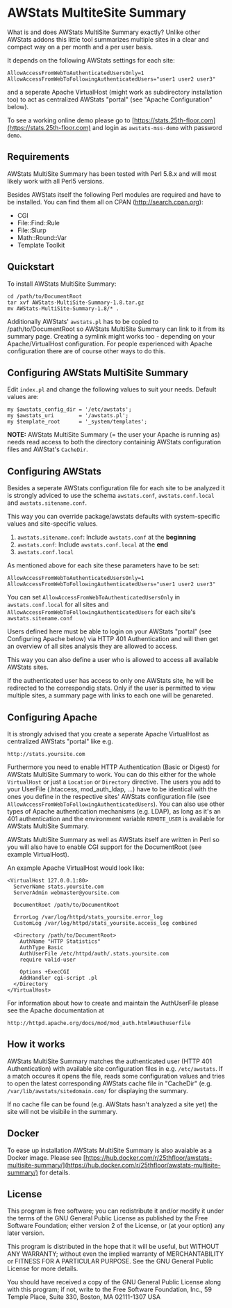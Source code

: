 # AWStats MultiteSite Summary

What is and does AWStats MultiSite Summary exactly? Unlike other AWStats addons
this little tool summarizes multiple sites in a clear and compact way on a per
month and a per user basis.

It depends on the following AWStats settings for each site:

```
AllowAccessFromWebToAuthenticatedUsersOnly=1
AllowAccessFromWebToFollowingAuthenticatedUsers="user1 user2 user3"
```

and a seperate Apache VirtualHost (might work as subdirectory installation too)
to act as centralized AWStats "portal" (see "Apache Configuration" below).

To see a working online demo please go to [https://stats.25th-floor.com](https://stats.25th-floor.com) and login as ``awstats-mss-demo`` with password ``demo``.

## Requirements

AWStats MultiSite Summary has been tested with Perl 5.8.x and will most likely
work with all Perl5 versions.

Besides AWStats itself the following Perl modules are required and have to be installed. You can find them all on CPAN (http://search.cpan.org):

  * CGI
  * File::Find::Rule
  * File::Slurp
  * Math::Round::Var
  * Template Toolkit

## Quickstart

To install AWStats MultiSite Summary:

```
cd /path/to/DocumentRoot
tar xvf AWStats-MultiSite-Summary-1.8.tar.gz
mv AWStats-MultiSite-Summary-1.8/* .
```

Additionally AWStats' ``awstats.pl`` has to be copied to
/path/to/DocumentRoot so AWStats MultiSite Summary can link to it from its
summary page. Creating a symlink might works too - depending on your
Apache/VirtualHost configuration. For people experienced with Apache configuration there are of course other ways to do this.

## Configuring AWStats MultiSite Summary

Edit ``index.pl`` and change the following values to suit your needs. Default
values are:

```
my $awstats_config_dir = '/etc/awstats';
my $awstats_uri        = '/awstats.pl';
my $template_root      = '_system/templates';
```

**NOTE:** AWStats MultiSite Summary (= the user your Apache is running as) needs read access to both the directory containinig AWStats configuration files and AWStat's ``CacheDir``.

## Configuring AWStats

Besides a seperate AWStats configuration file for each site to be analyzed it
is strongly adviced to use the schema ``awstats.conf``, ``awstats.conf.local`` and ``awstats.sitename.conf``. 

This way you can override package/awstats defaults with system-specific values and site-specific values.

  1. ``awstats.sitename.conf``: Include ``awstats.conf`` at the **beginning**
  1. ``awstats.conf``: Include ``awstats.conf.local`` at the **end**
  2. ``awstats.conf.local``

As mentioned above for each site these parameters have to be set:

    AllowAccessFromWebToAuthenticatedUsersOnly=1
    AllowAccessFromWebToFollowingAuthenticatedUsers="user1 user2 user3"
    
You can set ``AllowAccessFromWebToAuthenticatedUsersOnly`` in ``awstats.conf.local`` for all sites and ``AllowAccessFromWebToFollowingAuthenticatedUsers`` for each site's ``awstats.sitename.conf``

Users defined here must be able to login on your AWStats "portal" (see
Configuring Apache below) via HTTP 401 Authentication and will then get an overview of all sites analysis they are allowed to access.

This way you can also define a user who is allowed to access all available AWStats sites.

If the authenticated user has access to only one AWStats site, he will be redirected to the correspondig stats. Only if the user is permitted to view multiple sites, a summary page with links to each one will be genareted.

## Configuring Apache

It is strongly advised that you create a seperate Apache VirtualHost as
centralized AWStats "portal" like e.g.

    http://stats.yoursite.com
    
Furthermore you need to enable HTTP Authentication (Basic or Digest) for AWStats MultiSite Summary to work. You can do this either for the whole ``VirtualHost`` or just a ``Location`` or ``Directory`` directive. The users you add to your UserFile (.htaccess, mod_auth_ldap, ...) have to be identical with the ones you define in the respective sites' AWStats configuration file (see ``AllowAccessFromWebToFollowingAuthenticatedUsers``). You can also use other types of Apache authentication mechanisms (e.g. LDAP), as long as it's an 401 authentication and the environment variable ``REMOTE_USER`` is available for AWStats MultiSite Summary. 

AWStats MultiSite Summary as well as AWStats itself are written in Perl so you
will also have to enable CGI support for the DocumentRoot (see example VirtualHost).

An example Apache VirtualHost would look like:

```
<VirtualHost 127.0.0.1:80>
  ServerName stats.yoursite.com
  ServerAdmin webmaster@yoursite.com

  DocumentRoot /path/to/DocumentRoot

  ErrorLog /var/log/httpd/stats_yoursite.error_log
  CustomLog /var/log/httpd/stats_yoursite.access_log combined

  <Directory /path/to/DocumentRoot>
    AuthName "HTTP Statistics"
    AuthType Basic
    AuthUserFile /etc/httpd/auth/.stats.yoursite.com
    require valid-user

    Options +ExecCGI
    AddHandler cgi-script .pl
  </Directory
</VirtualHost>
```

For information about how to create and maintain the AuthUserFile please see
the Apache documentation at

    http://httpd.apache.org/docs/mod/mod_auth.html#authuserfile

## How it works

AWStats MultiSite Summary matches the authenticated user (HTTP 401 Authentication) with available site configuration files in e.g. ``/etc/awstats``. If a match occures it opens the file, reads some configuration values and tries to open the latest corresponding AWStats cache file in "CacheDir" (e.g. ``/var/lib/awstats/sitedomain.com/`` for displaying the summary.

If no cache file can be found (e.g. AWStats hasn't analyzed a site yet) the
site will not be visibile in the summary.

## Docker

To ease up installation AWStats MultiSite Summary is also avaiable as a Docker image. Please see [https://hub.docker.com/r/25thfloor/awstats-multisite-summary/](https://hub.docker.com/r/25thfloor/awstats-multisite-summary/) for details.
    
## License

This program is free software; you can redistribute it and/or modify it under
the terms of the GNU General Public License as published by the Free Software
Foundation; either version 2 of the License, or (at your option) any later
version.

This program is distributed in the hope that it will be useful, but WITHOUT ANY
WARRANTY; without even the implied warranty of MERCHANTABILITY or FITNESS FOR A
PARTICULAR PURPOSE.  See the GNU General Public License for more details.

You should have received a copy of the GNU General Public License along with
this program; if not, write to the Free Software Foundation, Inc., 59 Temple
Place, Suite 330, Boston, MA  02111-1307  USA
